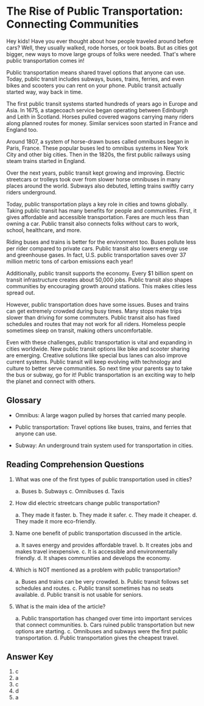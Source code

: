 # The Rise of Public Transportation: Connecting Communities

Hey kids! Have you ever thought about how people traveled around before cars? Well, they usually walked, rode horses, or took boats. But as cities got bigger, new ways to move large groups of folks were needed. That's where public transportation comes in!

Public transportation means shared travel options that anyone can use. Today, public transit includes subways, buses, trains, ferries, and even bikes and scooters you can rent on your phone. Public transit actually started way, way back in time.

The first public transit systems started hundreds of years ago in Europe and Asia. In 1675, a stagecoach service began operating between Edinburgh and Leith in Scotland. Horses pulled covered wagons carrying many riders along planned routes for money. Similar services soon started in France and England too.

Around 1807, a system of horse-drawn buses called omnibuses began in Paris, France. These popular buses led to omnibus systems in New York City and other big cities. Then in the 1820s, the first public railways using steam trains started in England.

Over the next years, public transit kept growing and improving. Electric streetcars or trolleys took over from slower horse omnibuses in many places around the world. Subways also debuted, letting trains swiftly carry riders underground.

Today, public transportation plays a key role in cities and towns globally. Taking public transit has many benefits for people and communities. First, it gives affordable and accessible transportation. Fares are much less than owning a car. Public transit also connects folks without cars to work, school, healthcare, and more.

Riding buses and trains is better for the environment too. Buses pollute less per rider compared to private cars. Public transit also lowers energy use and greenhouse gases. In fact, U.S. public transportation saves over 37 million metric tons of carbon emissions each year!

Additionally, public transit supports the economy. Every $1 billion spent on transit infrastructure creates about 50,000 jobs. Public transit also shapes communities by encouraging growth around stations. This makes cities less spread out.

However, public transportation does have some issues. Buses and trains can get extremely crowded during busy times. Many stops make trips slower than driving for some commuters. Public transit also has fixed schedules and routes that may not work for all riders. Homeless people sometimes sleep on transit, making others uncomfortable.

Even with these challenges, public transportation is vital and expanding in cities worldwide. New public transit options like bike and scooter sharing are emerging. Creative solutions like special bus lanes can also improve current systems. Public transit will keep evolving with technology and culture to better serve communities. So next time your parents say to take the bus or subway, go for it! Public transportation is an exciting way to help the planet and connect with others.

## Glossary

- Omnibus: A large wagon pulled by horses that carried many people.

- Public transportation: Travel options like buses, trains, and ferries that anyone can use.

- Subway: An underground train system used for transportation in cities.

## Reading Comprehension Questions

1. What was one of the first types of public transportation used in cities?

   a. Buses
   b. Subways
   c. Omnibuses
   d. Taxis

2. How did electric streetcars change public transportation?

   a. They made it faster.
   b. They made it safer.
   c. They made it cheaper.
   d. They made it more eco-friendly.

3. Name one benefit of public transportation discussed in the article.

   a. It saves energy and provides affordable travel.
   b. It creates jobs and makes travel inexpensive.
   c. It is accessible and environmentally friendly.
   d. It shapes communities and develops the economy.

4. Which is NOT mentioned as a problem with public transportation?

   a. Buses and trains can be very crowded.
   b. Public transit follows set schedules and routes.
   c. Public transit sometimes has no seats available.
   d. Public transit is not usable for seniors.

5. What is the main idea of the article?

   a. Public transportation has changed over time into important services that connect communities.
   b. Cars ruined public transportation but new options are starting.
   c. Omnibuses and subways were the first public transportation.
   d. Public transportation gives the cheapest travel.

## Answer Key

1. c
2. a
3. c
4. d
5. a
